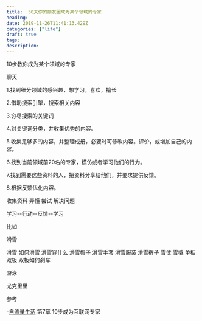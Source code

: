 ```yaml
---
title:  30天你的朋友圈成为某个领域的专家
heading: 
date: 2019-11-26T11:41:13.429Z
categories: ["life"]
draft: true
tags: 
description: 
---
```


10步教你成为某个领域的专家

聊天

1.找到细分领域的感兴趣，想学习，喜欢，擅长

2.借助搜索引擎，搜索相关内容

3.穷尽搜索的关键词

4.对关键词分类，并收集优秀的内容。

5.收集足够多的内容，并整理成册，必要时可修改内容。评价，或增加自己的内容。

6.找到当前领域前20名的专家，模仿或者学习他们的行为。

7.找到需要这些资料的人，把资料分享给他们，并要求提供反馈。

8.根据反馈优化内容。

收集资料
弄懂
尝试
解决问题

学习--行动--反馈--学习

比如

滑雪

滑雪
如何滑雪
滑雪穿什么
滑雪帽子
滑雪手套
滑雪服装
滑雪裤子
雪仗
雪橇
单板
双板
双板如何刹车

游泳

尤克里里



参考   

-[自流量生活](https://union-click.jd.com/jdc?e=&p=AyIGZRtYFAcXBFIZWR0yEgRQGlIWABA3EUQDS10iXhBeGlcJDBkNXg9JHU4YDk5ER1xOGRNLGEEcVV8BXURFUFdfC0RVU1JRUy1OVxUBFwZcGFkXMmdiIRshdQRvZw5lLkVVaQ8zEzx0A3ILWStaJQITBlUdUxwCGw5lK1sSMkBpja3tzaejG4Gx1MCKhTdUK1sRBBcBUhNYEgoQB1crXBULIkUJQwZBBRcDO0drJTIRN2UrWyUBIkU7G1wRBEEAURNYEwcWAgEZD0YAEAJSGVIVBkFUVx9cFQMiBVQaXxw%3D) 第7章 10步成为互联网专家

